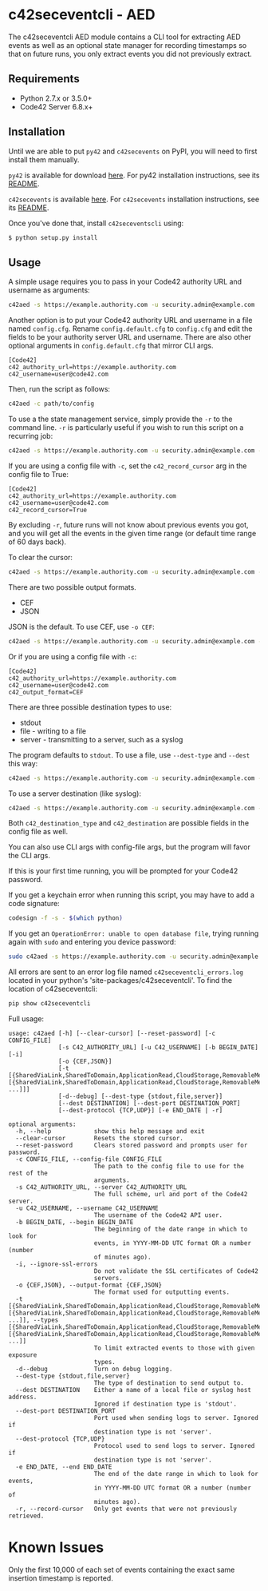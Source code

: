 # c42seceventcli - AED

The c42seceventcli AED module contains a CLI tool for extracting AED events as well as an optional state manager 
for recording timestamps so that on future runs, you only extract events you did not previously extract.

## Requirements

- Python 2.7.x or 3.5.0+
- Code42 Server 6.8.x+

## Installation
Until we are able to put `py42` and `c42secevents` on PyPI, you will need to first install them manually.

`py42` is available for download [here](https://confluence.corp.code42.com/pages/viewpage.action?pageId=61767969#py42%E2%80%93Code42PythonSDK-Downloads).
For py42 installation instructions, see its [README](https://stash.corp.code42.com/projects/SH/repos/lib_c42_python_sdk/browse/README.md).

`c42secevents` is available [here](https://confluence.corp.code42.com/display/LS/Security+Event+Extractor+-+Python).
For `c42secevents` installation instructions, see its [README](https://stash.corp.code42.com/projects/INT/repos/security-event-extractor/browse/README.md).

Once you've done that, install `c42seceventscli` using:

```bash
$ python setup.py install
```

## Usage

A simple usage requires you to pass in your Code42 authority URL and username as arguments:

```bash
c42aed -s https://example.authority.com -u security.admin@example.com
```
        
Another option is to put your Code42 authority URL and username in a file named `config.cfg`. 
Rename `config.default.cfg` to `config.cfg` and edit the fields to be your authority server URL and username.
There are also other optional arguments in `config.default.cfg` that mirror CLI args.

```buildoutcfg
[Code42]
c42_authority_url=https://example.authority.com
c42_username=user@code42.com
```

Then, run the script as follows:

```bash
c42aed -c path/to/config
```

To use a the state management service, simply provide the `-r` to the command line.
`-r` is particularly useful if you wish to run this script on a recurring job:

```bash
c42aed -s https://example.authority.com -u security.admin@example.com -r
```

If you are using a config file with `-c`, set the `c42_record_cursor` arg in the config file to True:

```buildoutcfg
[Code42]
c42_authority_url=https://example.authority.com
c42_username=user@code42.com
c42_record_cursor=True
```
By excluding `-r`, future runs will not know about previous events you got, and 
you will get all the events in the given time range (or default time range of 60 days back). 

To clear the cursor:

```bash
c42aed -s https://example.authority.com -u security.admin@example.com -r --clear-cursor
```
There are two possible output formats.

* CEF
* JSON

JSON is the default. To use CEF, use `-o CEF`:

```bash
c42aed -s https://example.authority.com -u security.admin@example.com -o CEF
```

Or if you are using a config file with `-c`:

```buildoutcfg
[Code42]
c42_authority_url=https://example.authority.com
c42_username=user@code42.com
c42_output_format=CEF
```

There are three possible destination types to use:

* stdout 
* file - writing to a file
* server - transmitting to a server, such as a syslog

The program defaults to `stdout`. To use a file, use `--dest-type` and `--dest` this way:

```bash
c42aed -s https://example.authority.com -u security.admin@example.com --dest-type file --dest name-of-file.txt
```

To use a server destination (like syslog):

```bash
c42aed -s https://example.authority.com -u security.admin@example.com --dest-type server --dest https://syslog.example.com
```

Both `c42_destination_type` and `c42_destination` are possible fields in the config file as well.

You can also use CLI args with config-file args, but the program will favor the CLI args.

If this is your first time running, you will be prompted for your Code42 password.

If you get a keychain error when running this script, you may have to add a code signature:

```bash
codesign -f -s - $(which python)
```

If you get an `OperationError: unable to open database file`, trying running again with `sudo` and entering you device password:

```bash
sudo c42aed -s https://example.authority.com -u security.admin@example.com
``` 

All errors are sent to an error log file named `c42seceventcli_errors.log` located in your python's 'site-packages/c42seceventcli'.
To find the location of c42seceventcli:

```bash
pip show c42seceventcli
```


Full usage:

```
usage: c42aed [-h] [--clear-cursor] [--reset-password] [-c CONFIG_FILE]
              [-s C42_AUTHORITY_URL] [-u C42_USERNAME] [-b BEGIN_DATE] [-i]
              [-o {CEF,JSON}]
              [-t [{SharedViaLink,SharedToDomain,ApplicationRead,CloudStorage,RemovableMedia,IsPublic} [{SharedViaLink,SharedToDomain,ApplicationRead,CloudStorage,RemovableMedia,IsPublic} ...]]]
              [-d--debug] [--dest-type {stdout,file,server}]
              [--dest DESTINATION] [--dest-port DESTINATION_PORT]
              [--dest-protocol {TCP,UDP}] [-e END_DATE | -r]

optional arguments:
  -h, --help            show this help message and exit
  --clear-cursor        Resets the stored cursor.
  --reset-password      Clears stored password and prompts user for password.
  -c CONFIG_FILE, --config-file CONFIG_FILE
                        The path to the config file to use for the rest of the
                        arguments.
  -s C42_AUTHORITY_URL, --server C42_AUTHORITY_URL
                        The full scheme, url and port of the Code42 server.
  -u C42_USERNAME, --username C42_USERNAME
                        The username of the Code42 API user.
  -b BEGIN_DATE, --begin BEGIN_DATE
                        The beginning of the date range in which to look for
                        events, in YYYY-MM-DD UTC format OR a number (number
                        of minutes ago).
  -i, --ignore-ssl-errors
                        Do not validate the SSL certificates of Code42
                        servers.
  -o {CEF,JSON}, --output-format {CEF,JSON}
                        The format used for outputting events.
  -t [{SharedViaLink,SharedToDomain,ApplicationRead,CloudStorage,RemovableMedia,IsPublic} [{SharedViaLink,SharedToDomain,ApplicationRead,CloudStorage,RemovableMedia,IsPublic} ...]], --types [{SharedViaLink,SharedToDomain,ApplicationRead,CloudStorage,RemovableMedia,IsPublic} [{SharedViaLink,SharedToDomain,ApplicationRead,CloudStorage,RemovableMedia,IsPublic} ...]]
                        To limit extracted events to those with given exposure
                        types.
  -d--debug             Turn on debug logging.
  --dest-type {stdout,file,server}
                        The type of destination to send output to.
  --dest DESTINATION    Either a name of a local file or syslog host address.
                        Ignored if destination type is 'stdout'.
  --dest-port DESTINATION_PORT
                        Port used when sending logs to server. Ignored if
                        destination type is not 'server'.
  --dest-protocol {TCP,UDP}
                        Protocol used to send logs to server. Ignored if
                        destination type is not 'server'.
  -e END_DATE, --end END_DATE
                        The end of the date range in which to look for events,
                        in YYYY-MM-DD UTC format OR a number (number of
                        minutes ago).
  -r, --record-cursor   Only get events that were not previously retrieved.

```

# Known Issues

Only the first 10,000 of each set of events containing the exact same insertion timestamp is reported.
